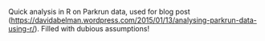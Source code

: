 Quick analysis in R on Parkrun data, used for blog post (https://davidabelman.wordpress.com/2015/01/13/analysing-parkrun-data-using-r/). Filled with dubious assumptions!